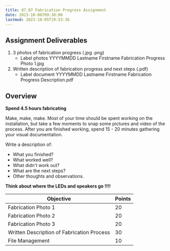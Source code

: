 ```yaml
---
title: 07.07 Fabrication Progress Assignment
date: 2023-10-06T09:30:00
lastmod: 2023-10-05T19:53:36
---
```


## Assignment Deliverables

1. 3 photos of fabrication progress (.jpg .png)
   - Label photos YYYYMMDD Lastname Firstname Fabrication Progress Photo 1.jpg
2. Written description of fabrication progress and next steps (.pdf)
   - Label document YYYYMMDD Lastname Firstname Fabrication Progress Description.pdf

## Overview

**Spend 4.5 hours fabricating**

Make, make, make. Most of your time should be spent working on the installation, but take a few moments to snap some pictures and video of the process. After you are finished working, spend 15 - 20 minutes gathering your visual documentation.

Write a description of:

- What you finished?
- What worked well?
- What didn't work out?
- What are the next steps?
- Other thoughts and observations.

**Think about where the LEDs and speakers go !!!!**

<div class="responsive-table-markdown">

| Objective                                  | Points |
| ------------------------------------------ | ------ |
| Fabrication Photo 1                        | 20     |
| Fabrication Photo 2                        | 20     |
| Fabrication Photo 3                        | 20     |
| Written Description of Fabrication Process | 30     |
| File Management                            | 10     |

</div>
